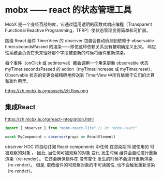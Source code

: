 # mobx —— react 的状态管理工具

MobX 是一个身经百战的库，它通过运用透明的函数式响应编程（Transparent Functional Reactive Programming，TFRP）使状态管理变得简单和可扩展。

围绕 React 组件 TimerView 的 observer 包装会自动侦测到依赖于 observable timer.secondsPassed 的渲染——即使这种依赖关系没有被明确定义出来。 响应性系统会负责在未来恰好那个字段被更新的时候将组件重新渲染。

每个事件（onClick 或 setInterval）都会调用一个用来更新 observable 状态 myTimer.secondsPassed 的 action（myTimer.increase 或 myTimer.reset）。Observable 状态的变更会被精确地传送到 TimerView 中所有依赖于它们的计算和副作用里。

https://zh.mobx.js.org/assets/zh.flow.png


## 集成React

https://zh.mobx.js.org/react-integration.html

~~~js
import { observer } from "mobx-react-lite" // Or "mobx-react".

const MyComponent = observer(props => ReactElement)
~~~

observer HOC 将自动订阅 React components 中任何 在渲染期间 被使用的 可被观察的对象 。 因此, 当任何可被观察的对象 变化 发生时候 组件会自动进行重新渲染（re-render）。 它还会确保组件在 没有变化 发生的时候不会进行重新渲染（re-render）。 但是, 更改组件的可观察对象的不可读属性, 也不会触发重新渲染（re-render）。
